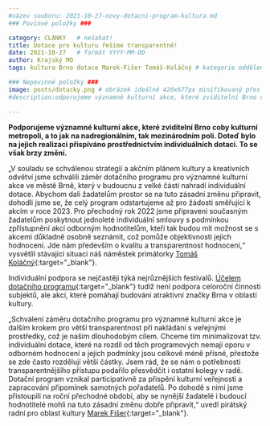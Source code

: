 ```yaml
---
#název souboru: 2021-10-27-novy-dotacni-program-kultura.md
### Povinné položky ###

category: CLANKY   # nešahat!
title: Dotace pro kulturu řešíme transparentně! 
date: 2021-10-27   # formát YYYY-MM-DD
author: Krajský MO
tags: kultura Brno dotace Marek-Fišer Tomáš-Koláčný # kategorie odděleny mezerami, např. volby zemědělství životní-prostředí piráti (viz https://jihomoravsky.pirati.cz/tags/)

### Nepovinné položky ###
image: posts/dotacky.png # obrázek ideálně 420x677px minifikovaný přes https://tinypng.com/
#description:odporujeme významné kulturní akce, které zviditelní Brno coby kulturní metropoli, a to jak na nadregionálním, tak mezinárodním poli. Doteď  bylo na jejich realizaci přispíváno prostřednictvím individuálních dotací. To se však brzy změní

---
```

**Podporujeme významné kulturní akce, které zviditelní Brno coby kulturní metropoli, a to jak na nadregionálním, tak mezinárodním poli. Doteď  bylo na jejich realizaci přispíváno prostřednictvím individuálních dotací. To se však brzy změní.**

„V souladu se schválenou strategií a akčním plánem kultury a kreativních odvětví jsme schválili záměr dotačního programu pro významné kulturní akce ve městě Brně, který v budoucnu z velké části nahradí individuální dotace. Abychom dali žadatelům prostor se na tuto zásadní změnu připravit, dohodli jsme se, že celý program odstartujeme až pro žádosti směřující k akcím v roce 2023. Pro přechodný rok 2022 jsme připraveni současným žadatelům poskytnout jednoleté individuální smlouvy s podmínkou zpřístupnění akcí odborným hodnotitelům, kteří tak budou mít možnost se s akcemi důkladně osobně seznámit, což pomůže objektivnosti jejich hodnocení. Jde nám především o kvalitu a transparentnost hodnocení,“ vysvětlil stávající situaci náš náměstek primátorky [Tomáš Koláčný](https://jihomoravsky.pirati.cz/lide/tomas-kolacny/){:target="_blank"}.

Individuální podpora se nejčastěji týká nejrůznějších festivalů. [Účelem dotačního programu](https://www.brno.cz/brno-aktualne/tiskovy-servis/tiskove-zpravy/a/mesto-predstavilo-zamer-vyhlasit-dotacni-program-pro-vyznamne-kulturni-akce-v-oblasti-kultury/){:target="_blank"} tudíž není podpora celoroční činnosti subjektů, ale akcí, které pomáhají budování atraktivní značky Brna v oblasti kultury.

„Schválení záměru dotačního programu pro významné kulturní akce je dalším krokem pro větší transparentnost při nakládání s veřejnými prostředky, což je naším dlouhodobým cílem. Chceme tím minimalizovat tzv. individuální dotace, které na rozdíl od těch programových nemají oporu v odborném hodnocení a jejich podmínky jsou celkově méně přísné, přestože se zde často rozdělují větší částky. Jsem rád, že se nám o potřebnosti transparentnějšího přístupu podařilo přesvědčit i ostatní kolegy v radě. Dotační program vznikal participativně za přispění kulturní veřejnosti a zapracování připomínek samotných pořadatelů. Po dohodě s nimi jsme přistoupili na roční přechodné období, aby se nynější žadatelé i budoucí hodnotitelé mohli na tuto zásadní změnu dobře připravit,“ uvedl pirátský radní pro oblast kultury [Marek Fišer](https://jihomoravsky.pirati.cz/lide/marek-fiser/){:target="_blank"}.

